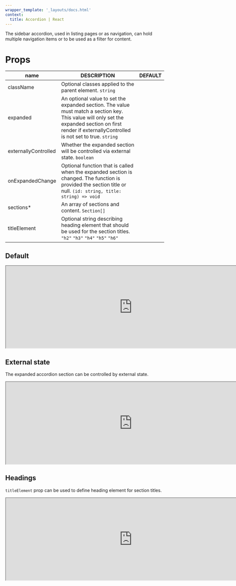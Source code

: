 ```yaml
---
wrapper_template: '_layouts/docs.html'
context:
  title: Accordion | React
---
```


The sidebar accordion, used in listing pages or as navigation, can hold multiple navigation items or to be used as a filter for content.

# Props

| name                 | DESCRIPTION                                                                                                                                                                                           | DEFAULT |
| -------------------- | ----------------------------------------------------------------------------------------------------------------------------------------------------------------------------------------------------- | ------- |
| className            | Optional classes applied to the parent element. `string`                                                                                                                                              |         |
| expanded             | An optional value to set the expanded section. The value must match a section key. This value will only set the expanded section on first render if externallyControlled is not set to true. `string` |         |
| externallyControlled | Whether the expanded section will be controlled via external state. `boolean`                                                                                                                         |         |
| onExpandedChange     | Optional function that is called when the expanded section is changed. The function is provided the section title or null. `(id: string, title: string) => void`                                      |         |
| sections\*           | An array of sections and content. `Section[]`                                                                                                                                                         |         |
| titleElement         | Optional string describing heading element that should be used for the section titles. `"h2"` `"h3"` `"h4"` `"h5"` `"h6"`                                                                             |         |

## Default

<iframe
  src='https://canonical.github.io/react-components/iframe.html?args=&id=accordion--default-story&viewMode=story'
  width='800'
  height='260'
></iframe>

## External state

The expanded accordion section can be controlled by external state.

<iframe
  src='https://canonical.github.io/react-components/iframe.html?args=&id=accordion--external-state&viewMode=story'
  width='800'
  height='260'
></iframe>

## Headings

`titleElement` prop can be used to define heading element for section titles.

<iframe
  src='https://canonical.github.io/react-components/iframe.html?args=&id=accordion--headings&viewMode=story'
  width='800'
  height='260'
></iframe>
